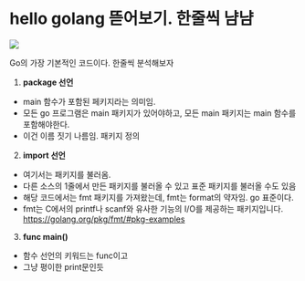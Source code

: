 hello golang 뜯어보기. 한줄씩 냠냠
=============

<img src="https://drive.google.com/uc?export=view&id=1sReeHTeJkB0O7iKrcMZSMnoNAeBY480F"/>

Go의 가장 기본적인 코드이다. 한줄씩 분석해보자

1. __package 선언__
* main 함수가 포함된 페키지라는 의미임.
* 모든 go 프로그램은 main 패키지가 있어야하고, 모든 main 패키지는 main 함수를 포함해야한다.
* 이건 이름 짓기 나름임. 패키지 정의

2. __import 선언__
* 여기서는 패키지를 불러옴. 
* 다른 소스의 1줄에서 만든 패키지를 불러올 수 있고 표준 패키지를 불러올 수도 있음
* 해당 코드에서는 fmt 패키지를 가져왔는데, fmt는 format의 약자임. go 표준이다.  
* fmt는 C에서의 printf나 scanf와 유사한 기능의 I/O를 제공하는 패키지입니다. https://golang.org/pkg/fmt/#pkg-examples

3. __func main()__
* 함수 선언의 키워드는 func이고
* 그냥 평이한 print문인듯
